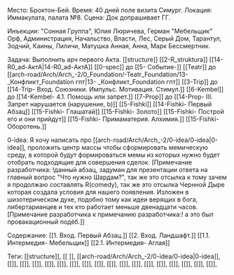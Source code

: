 Место: Броктон-Бей.
Время: 40 дней поле визита Симург.
Локация: Иммакулата, палата №8.
Сцена: Док допрашивает ГГ.

Инъекции: "Сонная Группа", Юлия Люричева, Герман "Мебельщик" Орф, Администрация, Начальство, Власти, Лес, Серый Дом, Тарантул, Зодчий, Каины, Лиличи, Матушка Анная, Анна, Марк Бессмертник.

Задача: Выполнить арч первого Акта. [[structure]] [[2-R_struktura]] [[14-R0_ad-АктА|14-R0_ad-АктА]] 
[[0-spec]] до [[5- Событие-]] 
[[Teatr]] до [[arch-road/Arch/Arch_-2/0_Foundation/-Teatr_Foundation/13- _Конфликт_Foundation гпт|13- _Конфликт_Foundation гпт]]
[[3-Trip]] до [[14-Trip- Вход. Союзники. Импульс. Мотивация. Стимул.]]
[[6-Kembel]] до [[14-Kembel- 4.1. Помощь или запрет.]]
[[7-Prop]] до [[14-Prop- III. Запрет нарушается (нарушение, b)]]
[[5-Fishki]] [[14-Fishki- Первый Абзац]] [[15-Fishki- Глашатай]] [[15-Fishki- Золото]] [[15-Fishki- Построй его и они прийдут]] [[15-Fishki- Примаматерия. Алхимия.]] [[15-Fishki- Оборотень.]]


0-idea: Я хочу написать про [[arch-road/Arch/Arch_-2/0-idea/0-idea|0-idea]], 
проложить центр массы чтобы сформировать мемическую среду, в которой будут формироваться мемы из которых нужно будет отобрать подходящие для совершения сделок. 
 [Примечание разработчика: !данный абзац, задуман для презентации ответа на главный вопрос "Что нужно Шардам?", так же это отсылка к тому зачем я продолжаю составлять  R(comedy), так же это отсылка Чернной Дыре которая создала условия для нашего появления. Изложен в шизотерическом духе, подобно тому как идеи верящих в бога, либертарианцев и тех кто работает меньше двенадцати часов.[Примечание разработчика к примечанию разработчика:! а это был провакационный подёб.]]

Содержание: 
[[1. Вход. Первый Абзац.]]
[[2. Вход. Ландшафт.]]
[[1.1. Интермедия- Мебельщик]]
[[2.1. Интермедия- Аглая]]


Теги: [[structure]],  [[ ]],  [[arch-road/Arch/Arch_-2/0-idea/0-idea|0-idea]],  [[]],  [[]],  [[]],  [[]],  [[]],  [[]],  [[]],  [[]],  [[]],  [[]],  [[]],  [[]],  [[]],  [[]],  [[]],  [[]],  [[]], 